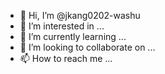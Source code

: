 - 👋 Hi, I’m @jkang0202-washu
- 👀 I’m interested in ...
- 🌱 I’m currently learning ...
- 💞️ I’m looking to collaborate on ...
- 📫 How to reach me ...

<!---
jkang0202-washu/jkang0202-washu is a ✨ special ✨ repository because its `README.md` (this file) appears on your GitHub profile.
You can click the Preview link to take a look at your changes.
--->
